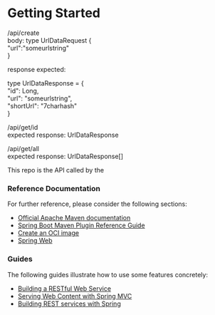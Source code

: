 # Getting Started

/api/create<br />
body:
type UrlDataRequest {<br />
    "url":"someurlstring"<br />
}

response expected: 

type UrlDataResponse = {<br />
    "id": Long,<br />
    "url": "someurlstring",<br />
    "shortUrl": "7charhash"<br />
}

/api/get/id<br />
expected response: UrlDataResponse

/api/get/all<br />
expected response: UrlDataResponse[]

This repo is the API called by the 

### Reference Documentation
For further reference, please consider the following sections:

* [Official Apache Maven documentation](https://maven.apache.org/guides/index.html)
* [Spring Boot Maven Plugin Reference Guide](https://docs.spring.io/spring-boot/docs/3.0.2/maven-plugin/reference/html/)
* [Create an OCI image](https://docs.spring.io/spring-boot/docs/3.0.2/maven-plugin/reference/html/#build-image)
* [Spring Web](https://docs.spring.io/spring-boot/docs/3.0.2/reference/htmlsingle/#web)

### Guides
The following guides illustrate how to use some features concretely:

* [Building a RESTful Web Service](https://spring.io/guides/gs/rest-service/)
* [Serving Web Content with Spring MVC](https://spring.io/guides/gs/serving-web-content/)
* [Building REST services with Spring](https://spring.io/guides/tutorials/rest/)

